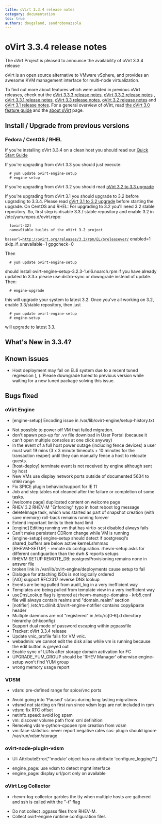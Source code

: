 ```yaml
---
title: oVirt 3.3.4 release notes
category: documentation
toc: true
authors: dougsland, sandrobonazzola
---
```


# oVirt 3.3.4 release notes

The oVirt Project is pleased to announce the availability of oVirt 3.3.4 release

oVirt is an open source alternative to VMware vSphere, and provides an awesome KVM management interface for multi-node virtualization.

To find out more about features which were added in previous oVirt releases, check out the [oVirt 3.3.3 release notes](/develop/release-management/releases/3.3.3/), [oVirt 3.3.2 release notes](/develop/release-management/releases/3.3.2/) , [oVirt 3.3.1 release notes](/develop/release-management/releases/3.3.1/), [oVirt 3.3 release notes](/develop/release-management/releases/3.3/), [oVirt 3.2 release notes](/develop/release-management/releases/3.2/) and [oVirt 3.1 release notes](/develop/release-management/releases/3.1/). For a general overview of oVirt, read [the oVirt 3.0 feature guide](/develop/release-management/releases/3.0/feature-guide/) and the [about oVirt](/community/about.html) page.

## Install / Upgrade from previous versions

### Fedora / CentOS / RHEL

If you're installing oVirt 3.3.4 on a clean host you should read our [Quick Start Guide](/documentation/quickstart/quickstart-guide/)

If you're upgrading from oVirt 3.3 you should just execute:

      # yum update ovirt-engine-setup
      # engine-setup

If you're upgrading from oVirt 3.2 you should read [oVirt 3.2 to 3.3 upgrade](/develop/release-management/releases/3.2/to-3.3-upgrade/)

If you're upgrading from oVirt 3.1 you should upgrade to 3.2 before upgrading to 3.3.4. Please read [oVirt 3.1 to 3.2 upgrade](/develop/release-management/releases/3.1/to-3.2-upgrade/) before starting the upgrade.
On CentOS and RHEL: For upgrading to 3.2 you'll need 3.2 stable repository.
So, first step is disable 3.3 / stable repository and enable 3.2 in /etc/yum.repos.d/ovirt.repo:

      [ovirt-32]
      name=Stable builds of the oVirt 3.2 project
`baseurl=`[`http://ovirt.org/releases/3.2/rpm/EL/$releasever/`](/releases/3.2/rpm/EL/$releasever/)
      enabled=1
      skip_if_unavailable=1
      gpgcheck=0

Then

      # yum update ovirt-engine-setup

should install ovirt-engine-setup-3.2.3-1.el6.noarch.rpm
if you have already updated to 3.3.x please use distro-sync or downgrade instead of update.
Then:

      # engine-upgrade

this will upgrade your system to latest 3.2.
Once you've all working on 3.2, enable 3.3/stable repository, then just

      # yum update ovirt-engine-setup
      # engine-setup

will upgrade to latest 3.3.

## What's New in 3.3.4?

## Known issues

*   Host deployment may fail on EL6 system due to a recent tuned regression (, ). Please downgrade tuned to previous version while waiting for a new tuned package solving this issue.

## Bugs fixed

### oVirt Engine

* [engine-setup] Encoding issue in /var/lib/ovirt-engine/setup-history.txt
 - Not possible to power off VM that failed migration.
 - don't spawn pop-up for .vv file download in User Portal (because it can't open multiple consoles at one click anyway)
 - In the event of a full host power outage (including fence devices) a user must wait 19 mins (3 x 3 minute timeouts + 10 minutes for the transaction reaper) until they can manually fence a host to relocate guests.
 - [host-deploy] terminate event is not received by engine although sent by host
 - New VMs use display network ports outside of documented 5634 to 6166 range
 - Fix SPICE plugin behavior/support for IE 11
 - Job and step tables not cleaned after the failure or completion of some tasks.
 - [welcome page] duplicated content on welcome page
 - RHEV 3.2 RHEV-M "Enforcing" typo in host reboot log message
 - deleteImage task, which was started as part of snapshot creation (with save memory) roll-back remains running forever
 - Extend important limits to their hard limit
 - [engine] Editing running vm that has virtio-scsi disabled always fails
 - Can't make persistent CDRom change while VM is running
 - [engine-setup] engine-setup should detect if postgresql's shared_buffers are below active kernel.shmmax
 - [RHEVM-SETUP] - remote db configuration. rhevm-setup asks for different configuartion than the dwh & reports setups
 - RHEVM SETUP REMOTE_DB: postgresProvisioning remains none in answer file
 - broken link in /var/lib/ovirt-engine/deployments cause setup to fail
 - Dialogue for attaching ISOs is not logically ordered
 - [AIO] support RFC2317 reverse DNS lookup
 - Events are being pulled from audit_log in a very inefficient way
 - Templates are being pulled from template view in a very inefficient way
 - useDnsLookup flag is ignored at rhevm-manage-domains - krb5.conf file will always contain realms and "domain_realm" section
 - [notifier] /etc/rc.d/init.d/ovirt-engine-notifier contains copy&paste header
 - Multiple daemons are not "registered" in /etc/rc[0-6].d directory hierarchy (chkconfig)
 - Support dual mode of password escaping within pgpassfile
 - Tracker: oVirt 3.3.4 release
 - Update vnic_profile fails for VM vnic.
 - webadmin: we cannot edit the disk alias while vm is running because the edit button is greyed out
 - Enable sync of LUNs after storage domain activation for FC
 - UPGRADE_YUM_GROUP should be 'RHEV Manager' otherwise engine-setup won't find YUM group
 - wrong memory usage report

### VDSM

* vdsm: pre-defined range for spice/vnc ports
 - Avoid going into 'Paused' status during long lasting migrations
 - vdsmd not starting on first run since vdsm logs are not included in rpm
 - vdsm: fix RTC offset
 - netinfo.speed: avoid log spam
 - vm: discover volume path from xml definition
 - Removing vdsm-python-cpopen rpm creation from vdsm
 - vm iface statistics: never report negative rates
sos: plugin should ignore /var/run/vdsm/storage

### ovirt-node-plugin-vdsm

* UI: AttributeError("'module' object has no attribute 'configure_logging'",)
 - engine_page: use vdsm to detect mgmt interface
 - engine_page: display url/port only on available

### oVirt Log Collector

* rhevm-log-collector garbles the tty when multiple hosts are gathered and ssh is called with the "-t" flag
 - Do not collect .pgpass files from RHEV-M.
 - Collect ovirt-engine runtime configuration files

